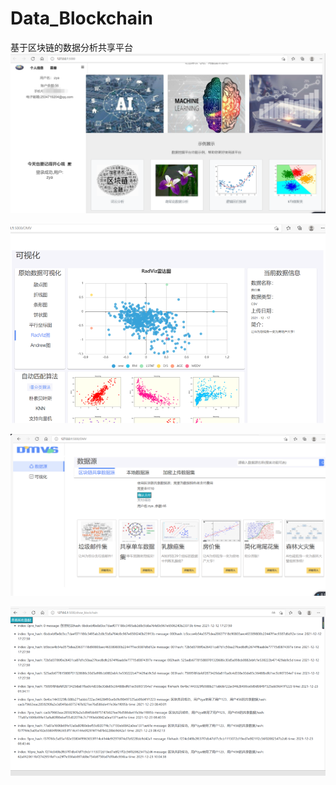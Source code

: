 # Data_Blockchain
基于区块链的数据分析共享平台
![image](https://github.com/zyazhou/Data_Blockchain/blob/main/static/images/index.png)
  
![image](https://github.com/zyazhou/Data_Blockchain/blob/main/static/images/index1.png)
   
![image](https://github.com/zyazhou/Data_Blockchain/blob/main/static/images/index2.png)
    
![image](https://github.com/zyazhou/Data_Blockchain/blob/main/static/images/index3.png)
